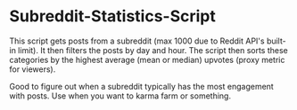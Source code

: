 # Subreddit-Statistics-Script
This script gets posts from a subreddit (max 1000 due to Reddit API's built-in limit). It then filters the posts by day and hour. The script then sorts these categories by the highest average (mean or median) upvotes (proxy metric for viewers).

Good to figure out when a subreddit typically has the most engagement with posts. Use when you want to karma farm or something.
